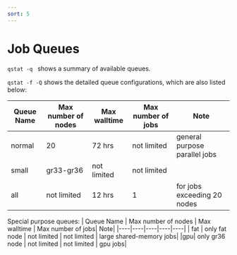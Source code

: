 ```yaml
---
sort: 5
---
```


# Job Queues

`qstat -q ` shows a summary of available queues.

`qstat -f -Q` shows the detailed queue configurations, which are also listed below:

| Queue Name | Max number of nodes | Max walltime | Max number of jobs| Note|
|----|----|----|----|----|
| normal | 20 | 72 hrs | not limited | general purpose parallel jobs|
|small| gr33-gr36 | not limited | not limited | |
| all | not limited | 12 hrs | 1 | for jobs exceeding 20 nodes|


Special purpose queues:
| Queue Name | Max number of nodes | Max walltime | Max number of jobs| Note|
|----|----|----|----|----|
| fat | only fat node | not limited | not limited | large shared-memory jobs|
|gpu| only gr36 node | not limited | not limited | gpu jobs|


